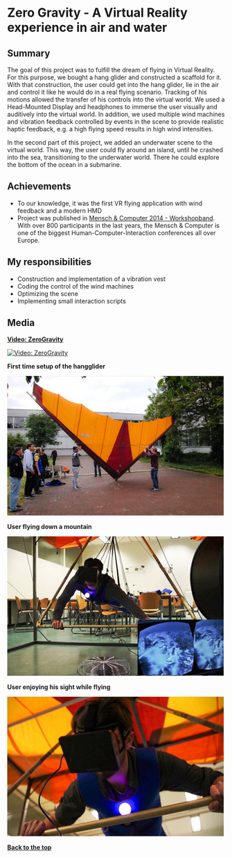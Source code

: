 # Zero Gravity - A Virtual Reality experience in air and water
## Summary
The goal of this project was to fulfill the dream of flying in Virtual Reality. For this purpose, we bought a hang glider and constructed a scaffold for it. With that construction, the user could get into the hang glider, lie in the air and control it like he would do in a real flying scenario. Tracking of his motions allowed the transfer of his controls into the virtual world.
We used a Head-Mounted Display and headphones to immerse the user visually and auditively into the virtual world. In addition, we used multiple wind machines and vibration feedback controlled by events in the scene to provide realistic haptic feedback, e.g. a high flying speed results in high wind intensities.

In the second part of this project, we added an underwater scene to the virtual world. This way, the user could fly around an island, until he crashed into the sea, transitioning to the
underwater world. There he could explore the bottom of the ocean in a submarine.

## Achievements
* To our knowledge, it was the first VR flying application with wind feedback and a modern HMD
* Project was published in <a href="http://dl.mensch-und-computer.de/handle/123456789/3909" target="_blank">Mensch & Computer 2014 - Workshopband</a>.
With over 800 participants in the last years, the Mensch & Computer is one of the biggest Human-Computer-Interaction conferences all over Europe.

## My responsibilities
* Construction and implementation of a vibration vest
* Coding the control of the wind machines
* Optimizing the scene
* Implementing small interaction scripts

## Media
**[Video: ZeroGravity](https://www.youtube.com/embed/mPqKV0Y3_uk)**

[![Video: ZeroGravity](http://img.youtube.com/vi/9HrjoCzwMGw/0.jpg)]((https://www.youtube.com/embed/mPqKV0Y3_uk))

**First time setup of the hangglider**

![First time setup of the hangglider](Images/setup.jpg)

**User flying down a mountain**

![User flying down a mountain](Images/flying1.jpg)

**User enjoying his sight while flying**

![User enjoying his sight while flying](Images/flying2.jpg)

[**Back to the top**](#summary)
